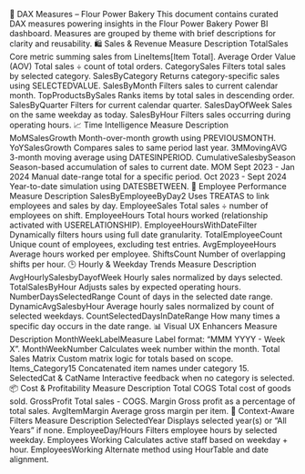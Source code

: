 📐 DAX Measures – Flour Power Bakery
This document contains curated DAX measures powering insights in the Flour Power Bakery Power BI dashboard. Measures are grouped by theme with brief descriptions for clarity and reusability.
🛍️ Sales & Revenue
Measure	Description
TotalSales	Core metric summing sales from LineItems[Item Total].
Average Order Value (AOV)	Total sales ÷ count of total orders.
CategorySales	Filters total sales by selected category.
SalesByCategory	Returns category-specific sales using SELECTEDVALUE.
SalesByMonth	Filters sales to current calendar month.
TopProductsBySales	Ranks items by total sales in descending order.
SalesByQuarter	Filters for current calendar quarter.
SalesDayOfWeek	Sales on the same weekday as today.
SalesByHour	Filters sales occurring during operating hours.
📈 Time Intelligence
Measure	Description
MoMSalesGrowth	Month-over-month growth using PREVIOUSMONTH.
YoYSalesGrowth	Compares sales to same period last year.
3MMovingAVG	3-month moving average using DATESINPERIOD.
CumulativeSalesbySeason	Season-based accumulation of sales to current date.
MOM Sept 2023 - Jan 2024	Manual date-range total for a specific period.
Oct 2023 - Sept 2024	Year-to-date simulation using DATESBETWEEN.
👥 Employee Performance
Measure	Description
SalesByEmployeeByDay2	Uses TREATAS to link employees and sales by day.
EmployeeSales	Total sales ÷ number of employees on shift.
EmployeeHours	Total hours worked (relationship activated with USERELATIONSHIP).
EmployeeHoursWithDateFilter	Dynamically filters hours using full date granularity.
TotalEmployeeCount	Unique count of employees, excluding test entries.
AvgEmployeeHours	Average hours worked per employee.
ShiftsCount	Number of overlapping shifts per hour.
🕒 Hourly & Weekday Trends
Measure	Description
AvgHourlySalesbyDayofWeek	Hourly sales normalized by days selected.
TotalSalesByHour	Adjusts sales by expected operating hours.
NumberDaysSelectedRange	Count of days in the selected date range.
DynamicAvgSalesbyHour	Average hourly sales normalized by count of selected weekdays.
CountSelectedDaysInDateRange	How many times a specific day occurs in the date range.
📊 Visual UX Enhancers
Measure	Description
MonthWeekLabelMeasure	Label format: “MMM YYYY - Week X”.
MonthWeekNumber	Calculates week number within the month.
Total Sales Matrix	Custom matrix logic for totals based on scope.
Items_Category15	Concatenated item names under category 15.
SelectedCat & CatName	Interactive feedback when no category is selected.
📦 Cost & Profitability
Measure	Description
Total COGS	Total cost of goods sold.
GrossProfit	Total sales - COGS.
Margin	Gross profit as a percentage of total sales.
AvgItemMargin	Average gross margin per item.
🧠 Context-Aware Filters
Measure	Description
SelectedYear	Displays selected year(s) or “All Years” if none.
EmployeeDay/Hours	Filters employee hours by selected weekday.
Employees Working	Calculates active staff based on weekday + hour.
EmployeesWorking	Alternate method using HourTable and date alignment.

